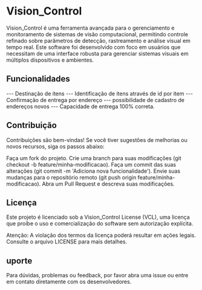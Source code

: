 # Vision_Control
Vision_Control é uma ferramenta avançada para o gerenciamento e monitoramento de sistemas de visão computacional, permitindo controle refinado sobre parâmetros de detecção, rastreamento e análise visual em tempo real. Este software foi desenvolvido com foco em usuários que necessitam de uma interface robusta para gerenciar sistemas visuais em múltiplos dispositivos e ambientes.


## Funcionalidades
--- Destinação de itens
--- Identificação de itens através de id por item
--- Confirmação de entrega por endereço
--- possibilidade de cadastro de endereços novos
--- Capacidade de entrega 100% correta.



## Contribuição
Contribuições são bem-vindas! Se você tiver sugestões de melhorias ou novos recursos, siga os passos abaixo:

Faça um fork do projeto.
Crie uma branch para suas modificações (git checkout -b feature/minha-modificacao).
Faça um commit das suas alterações (git commit -m 'Adiciona nova funcionalidade').
Envie suas mudanças para o repositório remoto (git push origin feature/minha-modificacao).
Abra um Pull Request e descreva suas modificações.



## Licença
Este projeto é licenciado sob a Vision_Control License (VCL), uma licença que proíbe o uso e comercialização do software sem autorização explícita.

Atenção: A violação dos termos da licença poderá resultar em ações legais. Consulte o arquivo LICENSE para mais detalhes.




## uporte
Para dúvidas, problemas ou feedback, por favor abra uma issue ou entre em contato diretamente com os desenvolvedores.

